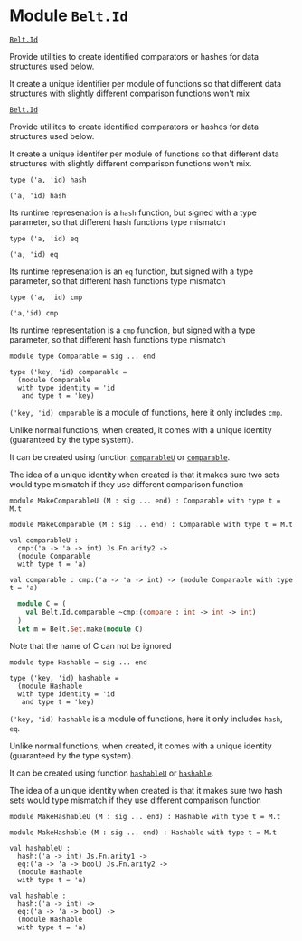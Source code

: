 
# Module `Belt.Id`

[`Belt.Id`](#)

Provide utilities to create identified comparators or hashes for data structures used below.

It create a unique identifier per module of functions so that different data structures with slightly different comparison functions won't mix

[`Belt.Id`](#)

Provide utiliites to create identified comparators or hashes for data structures used below.

It create a unique identifer per module of functions so that different data structures with slightly different comparison functions won't mix.

```
type ('a, 'id) hash
```
`('a, 'id) hash`

Its runtime represenation is a `hash` function, but signed with a type parameter, so that different hash functions type mismatch

```
type ('a, 'id) eq
```
`('a, 'id) eq`

Its runtime represenation is an `eq` function, but signed with a type parameter, so that different hash functions type mismatch

```
type ('a, 'id) cmp
```
`('a,'id) cmp`

Its runtime representation is a `cmp` function, but signed with a type parameter, so that different hash functions type mismatch

```
module type Comparable = sig ... end
```
```
type ('key, 'id) comparable =
  (module Comparable
  with type identity = 'id
   and type t = 'key)
```
`('key, 'id) cmparable` is a module of functions, here it only includes `cmp`.

Unlike normal functions, when created, it comes with a unique identity (guaranteed by the type system).

It can be created using function [`comparableU`](./#val-comparableU) or [`comparable`](./#val-comparable).

The idea of a unique identity when created is that it makes sure two sets would type mismatch if they use different comparison function

```
module MakeComparableU (M : sig ... end) : Comparable with type t = M.t
```
```
module MakeComparable (M : sig ... end) : Comparable with type t = M.t
```
```
val comparableU : 
  cmp:('a -> 'a -> int) Js.Fn.arity2 ->
  (module Comparable
  with type t = 'a)
```
```
val comparable : cmp:('a -> 'a -> int) -> (module Comparable with type t = 'a)
```
```ocaml
  module C = (
    val Belt.Id.comparable ~cmp:(compare : int -> int -> int)
  )
  let m = Belt.Set.make(module C)
```
Note that the name of C can not be ignored

```
module type Hashable = sig ... end
```
```
type ('key, 'id) hashable =
  (module Hashable
  with type identity = 'id
   and type t = 'key)
```
`('key, 'id) hashable` is a module of functions, here it only includes `hash`, `eq`.

Unlike normal functions, when created, it comes with a unique identity (guaranteed by the type system).

It can be created using function [`hashableU`](./#val-hashableU) or [`hashable`](./#val-hashable).

The idea of a unique identity when created is that it makes sure two hash sets would type mismatch if they use different comparison function

```
module MakeHashableU (M : sig ... end) : Hashable with type t = M.t
```
```
module MakeHashable (M : sig ... end) : Hashable with type t = M.t
```
```
val hashableU : 
  hash:('a -> int) Js.Fn.arity1 ->
  eq:('a -> 'a -> bool) Js.Fn.arity2 ->
  (module Hashable
  with type t = 'a)
```
```
val hashable : 
  hash:('a -> int) ->
  eq:('a -> 'a -> bool) ->
  (module Hashable
  with type t = 'a)
```